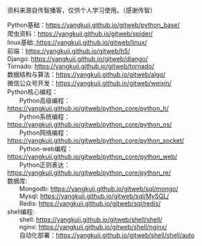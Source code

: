 资料来源自传智播客，仅供个人学习使用。（感谢传智）

Python基础：<a href="https://yangkuii.github.io/gitweb/python_base/">https://yangkuii.github.io/gitweb/python_base/</a><br>
爬虫资料：<a href="https://yangkuii.github.io/gitweb/spider/">https://yangkuii.github.io/gitweb/spider/</a><br>
linux基础:<a href=""> https://yangkuii.github.io/gitweb/linux/</a><br>
前端：<a href="">https://yangkuii.github.io/gitweb/h5/</a><br>
Django: <a href="https://yangkuii.github.io/gitweb/django/">https://yangkuii.github.io/gitweb/django/</a><br>
Tornado: <a href="https://yangkuii.github.io/gitweb/tornado/">https://yangkuii.github.io/gitweb/tornado/</a><br>
数据结构与算法：<a href="https://yangkuii.github.io/gitweb/algo/">https://yangkuii.github.io/gitweb/algo/</a><br>
微信公众号开发：<a href="https://yangkuii.github.io/gitweb/weixin/">https://yangkuii.github.io/gitweb/weixin/</a><br>
Python核心编程：<br>
	&emsp;&emsp;Python高级编程：<a href="https://yangkuii.github.io/gitweb/python_core/python_h/">https://yangkuii.github.io/gitweb/python_core/python_h/</a><br>
	&emsp;&emsp;Python系统编程：<a href="https://yangkuii.github.io/gitweb/python_core/python_os/">https://yangkuii.github.io/gitweb/python_core/python_os/</a><br>
	&emsp;&emsp;Python网络编程：<a href="https://yangkuii.github.io/gitweb/python_core/python_socket/">https://yangkuii.github.io/gitweb/python_core/python_socket/</a><br>
	&emsp;&emsp;Python-web编程：<a href="https://yangkuii.github.io/gitweb/python_core/python_web/">https://yangkuii.github.io/gitweb/python_core/python_web/</a><br>
	&emsp;&emsp;Python正则表达：<a href="https://yangkuii.github.io/gitweb/python_core/python_re/">https://yangkuii.github.io/gitweb/python_core/python_re/</a><br>
数据库:<br>
	&emsp;&emsp;Mongodb: <a href="https://yangkuii.github.io/gitweb/sql/mongo/">https://yangkuii.github.io/gitweb/sql/mongo/</a><br>
	&emsp;&emsp;Mysql: <a href="https://yangkuii.github.io/gitweb/sql/MySQL/">https://yangkuii.github.io/gitweb/sql/MySQL/</a><br>
	&emsp;&emsp;Redis: <a href="https://yangkuii.github.io/gitweb/sql/redis/">https://yangkuii.github.io/gitweb/sql/redis/</a><br>
shell编程: <br>
	&emsp;&emsp;shell: <a href="https://yangkuii.github.io/gitweb/shell/shell/">https://yangkuii.github.io/gitweb/shell/shell/</a><br>
	&emsp;&emsp;nginx: <a href="https://yangkuii.github.io/gitweb/shell/nginx/">https://yangkuii.github.io/gitweb/shell/nginx/</a><br>
	&emsp;&emsp;自动化部署：<a href="https://yangkuii.github.io/gitweb/shell/shell/auto">https://yangkuii.github.io/gitweb/shell/shell/auto</a><br>
